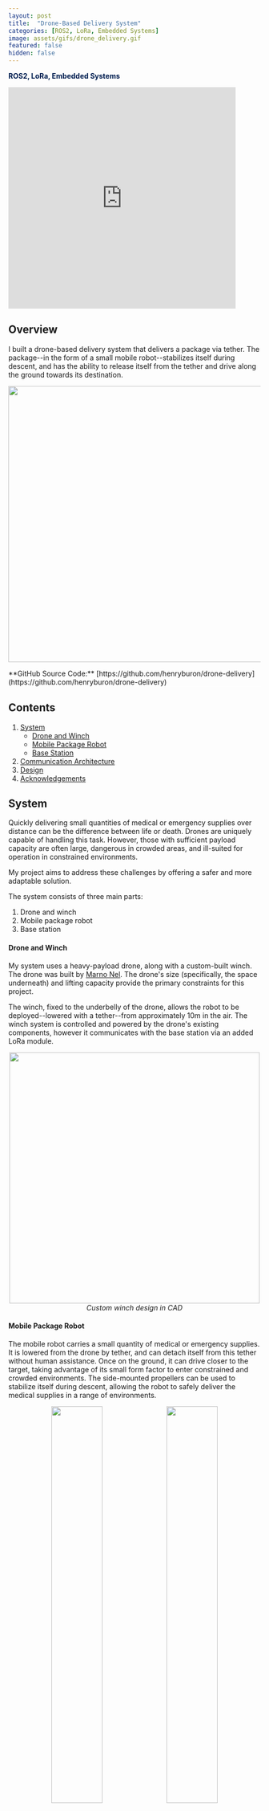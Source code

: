 ```yaml
---
layout: post
title:  "Drone-Based Delivery System"
categories: [ROS2, LoRa, Embedded Systems]
image: assets/gifs/drone_delivery.gif
featured: false
hidden: false
---
```


**<span style="color:rgb(0, 30, 80)">ROS2, LoRa, Embedded Systems</span>**

<iframe width="90%" height="441" src="https://www.youtube.com/embed/1bbPotnd48Q?si=MclOsE42RdgTv6PT" title="YouTube video player" frameborder="0" allow="accelerometer; autoplay; clipboard-write; encrypted-media; gyroscope; picture-in-picture; web-share" referrerpolicy="strict-origin-when-cross-origin" allowfullscreen></iframe>

## Overview  

I built a drone-based delivery system that delivers a package via tether. The package--in the form of a small mobile robot--stabilizes itself during descent, and has the ability to release itself from the tether and drive along the ground towards its destination.

<p align="center">
  <img src="/assets/images/situational_diagram.png" width="550" />
</p>
**GitHub Source Code:** [https://github.com/henryburon/drone-delivery](https://github.com/henryburon/drone-delivery)

<div style="background-color: white; height: 1px;"></div>

## Contents

1. [System](#system)
   - [Drone and Winch](#drone-and-winch)
   - [Mobile Package Robot](#mobile-package-robot)
   - [Base Station](#base-station)
2. [Communication Architecture](#communication-architecture)
3. [Design](#design)
4. [Acknowledgements](#acknowledgements)

## System

Quickly delivering small quantities of medical or emergency supplies over distance can be the difference between life or death. Drones are uniquely capable of handling this task. However, those with sufficient payload capacity are often large, dangerous in crowded areas, and ill-suited for operation in constrained environments.

My project aims to address these challenges by offering a safer and more adaptable solution.

The system consists of three main parts:
1. Drone and winch
2. Mobile package robot
3. Base station

#### Drone and Winch

My system uses a heavy-payload drone, along with a custom-built winch. The drone was built by <a href="https://marnonel6.github.io/projects/0-autonomous-px4-drone" target="_blank">Marno Nel</a>. The drone's size (specifically, the space underneath) and lifting capacity provide the primary constraints for this project.

The winch, fixed to the underbelly of the drone, allows the robot to be deployed--lowered with a tether--from approximately 10m in the air. The winch system is controlled and powered by the drone's existing components, however it communicates with the base station via an added LoRa module.

<p align="center">
   <img src="/assets/images/winch_cad.png" width="500" />
   <br>
   <em>Custom winch design in CAD</em>
</p>

#### Mobile Package Robot

The mobile robot carries a small quantity of medical or emergency supplies. It is lowered from the drone by tether, and can detach itself from this tether without human assistance. Once on the ground, it can drive closer to the target, taking advantage of its small form factor to enter constrained and crowded environments. The side-mounted propellers can be used to stabilize itself during descent, allowing the robot to safely deliver the medical supplies in a range of environments.

<p align="center">
   <img src="/assets/images/droid_closed.jpg" width="45%" />
   <img src="/assets/images/droid_open.jpg" width="45%" />
   <br>
   <em>Mobile package robot</em>
</p>

<p align="center">
   <img src="/assets/gifs/tether_mechanism.gif" width="500" />
   <br>
   <em>Tether mechanism in action</em>
</p>

<p align="center">
   <img src="/assets/gifs/robot_stabilization.gif" width="700" />
   <br>
   <em>Active stabilization demo</em>
</p>

#### Base Station

The base station simply consisted of a LoRa module connected to a computer. It allows the operator to receive status updates in real-time and send commands.

<p align="center">
   <img src="/assets/images/dd_base_station.jpg" width="500" />
   <br>
   <em>Base Station (R)</em>
</p>


## Communication Architecture

Reliable communication over distance is critical for a drone-based robotic delivery system.

<p align="center">
   <img src="/assets/images/comm_diag_1.png" width="600" />
</p>

LoRa, short for Long Range, is a low-power, wide-area network communication protocol designed for wireless communication over long distances.

It operates in sub-gigahertz radio frequency bands (i.e. 433 MHz, 915 MHz) and is well-suited for low-power, low-throughput applications. LoRa achieves this using chirp spread spectrum (CSS) modulation, a frequency spreading method that allows for better resistance to interference and signal degradation over long distances. For these reasons, I used [LoRa modules](https://www.adafruit.com/product/3072) to facilitate the communication between the different parts of the system.


## Design

I built the mobile package robot, the winch system, and the base station from scratch.

<p align="center">
   <img src="/assets/images/elec_diag_1.png" width="600" />
</p>

The winch system electronics consist of a high-torque servo motor and LoRa module. It is connected to the drone's power supply.

## Acknowledgements

Thanks to Matt, Davin, Shail, and Marno for your help in this project.